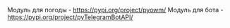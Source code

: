 Модуль для погоды - https://pypi.org/project/pyowm/
Модуль для бота - https://pypi.org/project/pyTelegramBotAPI/
